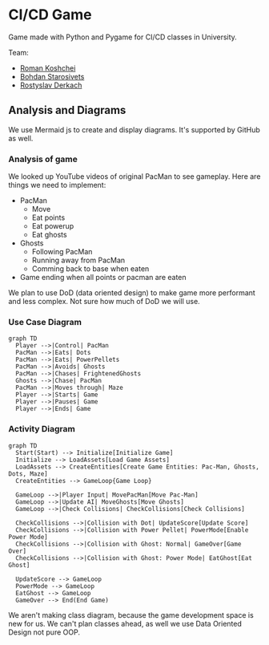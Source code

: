 # CI/CD Game

Game made with Python and Pygame for CI/CD classes in University.

Team:
- [Roman Koshchei](https://github.com/roman-koshchei)
- [Bohdan Starosivets](https://github.com/sinarhen)
- [Rostyslav Derkach](https://github.com/rostiksqx)


## Analysis and Diagrams

We use Mermaid js to create and display diagrams. It's supported by GitHub as well. 

### Analysis of game

We looked up YouTube videos of original PacMan to see gameplay.
Here are things we need to implement:
- PacMan
  - Move
  - Eat points
  - Eat powerup
  - Eat ghosts 
- Ghosts
  - Following PacMan
  - Running away from PacMan
  - Comming back to base when eaten
- Game ending when all points or pacman are eaten

We plan to use DoD (data oriented design) to make game more performant and less complex. Not sure how much of DoD we will use.

### Use Case Diagram

```mermaid
graph TD
  Player -->|Control| PacMan
  PacMan -->|Eats| Dots
  PacMan -->|Eats| PowerPellets
  PacMan -->|Avoids| Ghosts
  PacMan -->|Chases| FrightenedGhosts
  Ghosts -->|Chase| PacMan
  PacMan -->|Moves through| Maze
  Player -->|Starts| Game
  Player -->|Pauses| Game
  Player -->|Ends| Game
```

### Activity Diagram

```mermaid
graph TD
  Start(Start) --> Initialize[Initialize Game]
  Initialize --> LoadAssets[Load Game Assets]
  LoadAssets --> CreateEntities[Create Game Entities: Pac-Man, Ghosts, Dots, Maze]
  CreateEntities --> GameLoop{Game Loop}
  
  GameLoop -->|Player Input| MovePacMan[Move Pac-Man]
  GameLoop -->|Update AI| MoveGhosts[Move Ghosts]
  GameLoop -->|Check Collisions| CheckCollisions[Check Collisions]
  
  CheckCollisions -->|Collision with Dot| UpdateScore[Update Score]
  CheckCollisions -->|Collision with Power Pellet| PowerMode[Enable Power Mode]
  CheckCollisions -->|Collision with Ghost: Normal| GameOver[Game Over]
  CheckCollisions -->|Collision with Ghost: Power Mode| EatGhost[Eat Ghost]
  
  UpdateScore --> GameLoop
  PowerMode --> GameLoop
  EatGhost --> GameLoop
  GameOver --> End(End Game)
```

We aren't making class diagram, because the game development space is new for us.
We can't plan classes ahead, as well we use Data Oriented Design not pure OOP.